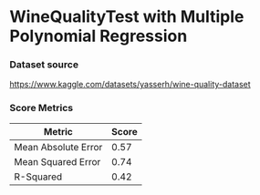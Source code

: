 # WineQualityTest with Multiple Polynomial Regression #

### Dataset source ###
https://www.kaggle.com/datasets/yasserh/wine-quality-dataset

### Score Metrics ###
Metric               | Score
-------------------- | ------
Mean Absolute Error  | 0.57
Mean Squared Error   | 0.74
R-Squared            | 0.42
